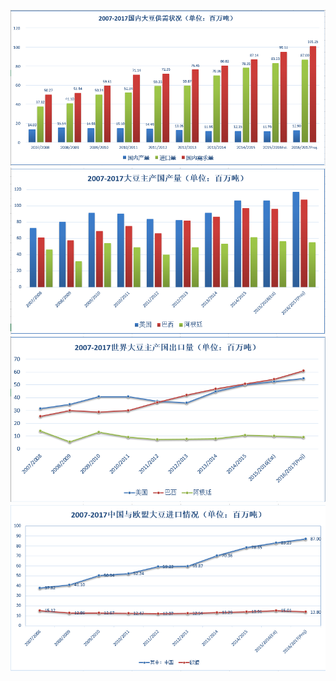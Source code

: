 ![](https://github.com/XifenYE/-/blob/master/home/%E5%9B%BD%E5%86%85%E4%BE%9B%E9%9C%80.png?raw=true)
![](https://github.com/XifenYE/-/blob/master/Screenshot/%E4%BA%A7%E9%87%8F.png?raw=true)
![](https://github.com/XifenYE/-/blob/master/Screenshot/chukou.png?raw=true)
![](https://github.com/XifenYE/-/blob/master/Screenshot/jinkou.png?raw=true)

